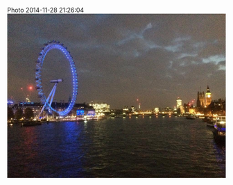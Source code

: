 <!--
title: Photo 2014-11-28 21:26:04
date: Fri Nov 28 2014 21:26:04 GMT+0000 (Greenwich Mean Time)
tags: 
-->
Photo 2014-11-28 21:26:04
![](103831788682-0.jpg)
